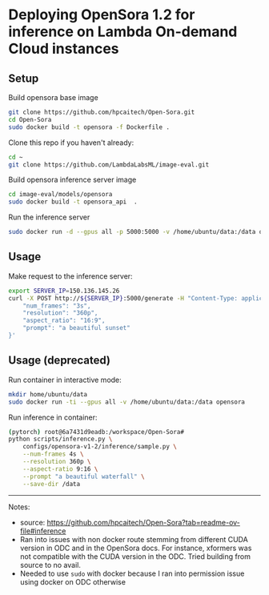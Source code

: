 # Deploying OpenSora 1.2 for inference on Lambda On-demand Cloud instances

## Setup

Build opensora base image
```bash
git clone https://github.com/hpcaitech/Open-Sora.git
cd Open-Sora
sudo docker build -t opensora -f Dockerfile .
```

Clone this repo if you haven't already:
```bash
cd ~
git clone https://github.com/LambdaLabsML/image-eval.git
```

Build opensora inference server image
```bash
cd image-eval/models/opensora
sudo docker build -t opensora_api  .
```

Run the inference server
```bash
sudo docker run -d --gpus all -p 5000:5000 -v /home/ubuntu/data:/data opensora_api
```

## Usage

Make request to the inference server:
```bash
export SERVER_IP=150.136.145.26
curl -X POST http://${SERVER_IP}:5000/generate -H "Content-Type: application/json" -d '{
    "num_frames": "3s",
    "resolution": "360p",
    "aspect_ratio": "16:9",
    "prompt": "a beautiful sunset"
}'
```



## Usage (deprecated)

Run container in interactive mode:
```bash
mkdir home/ubuntu/data
sudo docker run -ti --gpus all -v /home/ubuntu/data:/data opensora
```

Run inference in container:
```bash
(pytorch) root@6a7431d9eadb:/workspace/Open-Sora# 
python scripts/inference.py \
    configs/opensora-v1-2/inference/sample.py \
    --num-frames 4s \
    --resolution 360p \
    --aspect-ratio 9:16 \
    --prompt "a beautiful waterfall" \
    --save-dir /data
```




---


Notes:
* source: https://github.com/hpcaitech/Open-Sora?tab=readme-ov-file#inference
* Ran into issues with non docker route stemming from different CUDA version in ODC and in the OpenSora docs. For instance, xformers was not compatible with the CUDA version in the ODC. Tried building from source to no avail.
* Needed to use `sudo` with docker because I ran into permission issue using docker on ODC otherwise
